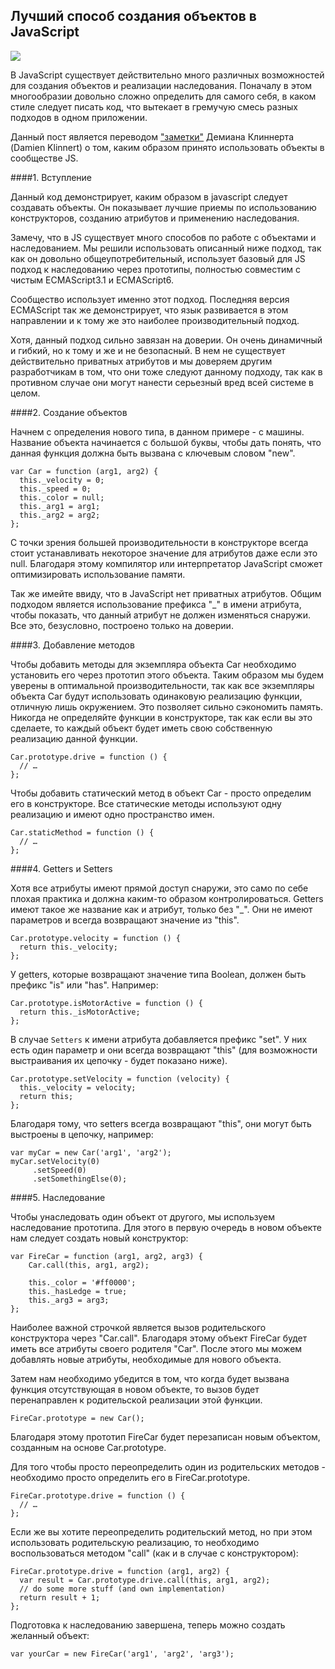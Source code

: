 <!--

  date : 10.01.13 12:11
  some : some params string

!-->

Лучший способ создания объектов в JavaScript
--------------------------------------------

![](http://4.bp.blogspot.com/-paXJZuz0z1s/ULoJiTJsJWI/AAAAAAAAA9o/f4nseMMcgyw/s1600/3ways.jpg)

В JavaScript существует действительно много различных возможностей для создания объектов и реализации наследования. Поначалу в этом многообразии довольно сложно определить для самого себя, в каком стиле следует писать код, что вытекает в гремучую смесь разных подходов в одном приложении.

Данный пост является переводом ["заметки"](https://gist.github.com/a2fd1da997f457b76efe?utm_source=feedburner&utm_medium=twitter&utm_campaign=Feed%3A+hnycombinator+%28HN+-+hnycombinator%29) Демиана Клиннерта (Damien Klinnert) о том, каким образом принято использовать объекты в сообществе JS.

####1. Вступление

Данный код демонстрирует, каким образом в javascript следует создавать объекты. Он показывает лучшие приемы по использованию конструкторов, созданию атрибутов и применению наследования.

Замечу, что в JS существует много способов по работе с объектами и наследованием. Мы решили использовать описанный ниже подход, так как он довольно общеупотребительный,   использует базовый для JS подход к наследованию через прототипы, полностью совместим с 
чистым ECMAScript3.1 и ECMAScript6.

Сообщество использует именно этот подход. Последняя версия ECMAScript так же демонстрирует, что язык развивается в этом направлении и к тому же это наиболее производительный подход.

Хотя, данный подход сильно завязан на доверии. Он очень динамичный и гибкий, но к тому и же и не безопасный. В нем не существует действительно приватных атрибутов и мы доверяем другим разработчикам в том, что они тоже следуют данному подходу, так как в противном случае они могут нанести серьезный вред всей системе в целом.

####2. Создание объектов

Начнем с определения нового типа, в данном примере - с машины. Название объекта начинается с большой буквы, чтобы дать понять, что данная функция должна быть вызвана с ключевым словом "new".

    var Car = function (arg1, arg2) {
      this._velocity = 0;
      this._speed = 0;
      this._color = null;
      this._arg1 = arg1;
      this._arg2 = arg2;
    };
    
С точки зрения большей производительности в конструкторе всегда стоит устанавливать некоторое значение для атрибутов даже если это null. Благодаря этому компилятор или интерпретатор JavaScript сможет оптимизировать использование памяти.

Так же имейте ввиду, что в JavaScript нет приватных атрибутов. Общим подходом является использование префикса "_" в имени атрибута, чтобы показать, что данный атрибут не должен изменяться снаружи. Все это, безусловно, построено только на доверии.

####3. Добавление методов

Чтобы добавить методы для экземпляра объекта Car необходимо установить его через прототип этого объекта. Таким образом мы будем уверены в оптимальной производительности, так как все экземпляры объекта Car будут использовать одинаковую реализацию функции, отличную лишь окружением. Это позволяет сильно сэкономить память. Никогда не определяйте функции в конструкторе, так как если вы это сделаете, то каждый объект будет иметь свою собственную реализацию данной функции.

    Car.prototype.drive = function () {
      // …
    };
    
Чтобы добавить статический метод в объект Car - просто определим его в конструкторе. Все статические методы используют одну реализацию и имеют одно пространство имен.

    Car.staticMethod = function () {
      // …
    };
    
####4. Getters и Setters

Хотя все атрибуты имеют прямой доступ снаружи, это само по себе плохая практика и должна каким-то образом контролироваться. Getters имеют такое же название как и атрибут, только без "_". Они не имеют параметров и всегда возвращают значение из "this".

    Car.prototype.velocity = function () {
      return this._velocity;
    };
    
У getters, которые возвращают значение типа Boolean, должен быть префикс "is" или "has". Например:

    Car.prototype.isMotorActive = function () {
      return this._isMotorActive;
    };
    
В случае `Setters` к имени атрибута добавляется префикс "set". У них есть один параметр и они всегда возвращают "this" (для возможности выстраивания их цепочку - будет показано ниже).

    Car.prototype.setVelocity = function (velocity) {
      this._velocity = velocity;
      return this;
    };
    
Благодаря тому, что setters всегда возвращают "this", они могут быть выстроены в цепочку, например:

    var myCar = new Car('arg1', 'arg2');
    myCar.setVelocity(0)
         .setSpeed(0)
         .setSomethingElse(0);
         
####5. Наследование

Чтобы унаследовать один объект от другого, мы используем наследование прототипа. Для этого в первую очередь в новом объекте нам следует создать новый конструктор:

    var FireCar = function (arg1, arg2, arg3) { 
        Car.call(this, arg1, arg2);
    
        this._color = '#ff0000'; 
        this._hasLedge = true; 
        this._arg3 = arg3;
    };
    
Наиболее важной строчкой является вызов родительского конструктора через "Car.call". Благодаря этому объект FireCar будет иметь все атрибуты своего родителя "Car". После этого мы можем добавлять новые атрибуты, необходимые для нового объекта.

Затем нам необходимо убедится в том, что когда будет вызвана функция отсутствующая в новом объекте, то вызов будет перенаправлен к родительской реализации этой функции.

    FireCar.prototype = new Car();
    
Благодаря этому прототип FireCar будет перезаписан новым объектом, созданным на основе Car.prototype.

Для того чтобы просто переопределить один из родительских методов - необходимо просто определить его в FireCar.prototype.

    FireCar.prototype.drive = function () {
      // …
    };
    
Если же вы хотите переопределить родительский метод, но при этом использовать родительскую реализацию, то необходимо воспользоваться методом "call" (как и в случае с  конструктором):

    FireCar.prototype.drive = function (arg1, arg2) {
      var result = Car.prototype.drive.call(this, arg1, arg2);
      // do some more stuff (and own implementation)
      return result + 1;
    };
    
Подготовка к наследованию завершена, теперь можно создать желанный объект:

    var yourCar = new FireCar('arg1', 'arg2', 'arg3');